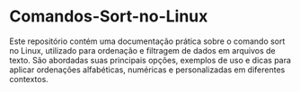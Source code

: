 # Comandos-Sort-no-Linux
Este repositório contém uma documentação prática sobre o comando sort no Linux, utilizado para ordenação e filtragem de dados em arquivos de texto. São abordadas suas principais opções, exemplos de uso e dicas para aplicar ordenações alfabéticas, numéricas e personalizadas em diferentes contextos.
